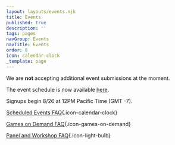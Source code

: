 ```yaml
---
layout: layouts/events.njk
title: Events
published: true
description: ''
tags: pages
navGroup: Events
navTitle: Events
order: 0
icon: calendar-clock
_template: page
---
```


<!--We are accepting [event submissions](/run-an-event/) for Big Bad Con 2023!-->

We are **not** accepting additional event submissions at the moment.

The event schedule is now available [here](https://docs.google.com/spreadsheets/d/1VmxraTllYScL33AH-5EzrqAkwppS5EPHMDq1oz7BobA/edit?mc_cid=eaf52d5fe0\&mc_eid=UNIQID#gid=161509786).

Signups begin 8/26 at 12PM Pacific Time (GMT -7).

[Scheduled Events FAQ](https://www.bigbadcon.com/scheduled-events-faq/){.icon-calendar-clock}

[Games on Demand FAQ](/games-on-demand-how-it-works/){.icon-games-on-demand}

[Panel and Workshop FAQ](https://www.bigbadcon.com/panel-faq/){.icon-light-bulb}
